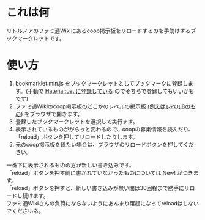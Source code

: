 # これは何
リトルノアのファミ通Wikiにあるcoop掲示板をリロードするのを手助けするブックマークレットです。

# 使い方
1. bookmarklet.min.js をブックマークレットとしてブックマークに登録します。(手動で [Hatena::Let に登録している](http://let.hatelabo.jp/mojimojikun/let/hJmfkLyF67Zv) のでそちらで登録してもいいかもです)
2. ファミ通Wikiのcoop掲示板のどこかのレベルの掲示板 ([例えばレベル8のもの](http://wiki.famitsu.com/littlenoah/COOP%E5%8B%9F%E9%9B%86%E6%8E%B2%E7%A4%BA%E6%9D%BF/%E3%82%A8%E3%83%AA%E3%82%A28)) をブラウザで開きます。
3. 登録したブックマークレットを選択して実行ます。
4. 表示されているものががらっと変わるので、coopの募集情報を読んだり、「reload」ボタンを押してリロードしたりします。
5. 元のcoop掲示板を観たい場合は、ブラウザのリロードボタンを押してください。

一番下に表示されるものの方が新しい書き込みです。  
「reload」ボタンを押す前に書かれていなかったものについては New! がつきます。  
「reload」ボタンを押すと、新しい書き込みが無い間は30回程まで勝手にリロードし続けます。  
ファミ通Wikiさんの負荷にならないようにあんまり躍起になってreloadはしないでくださいネ。  
